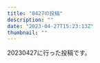 ```yaml
---
title: "0427の投稿"
description: ""
date: "2023-04-27T15:23:13Z"
thumbnail: ""
---
```

20230427に行った投稿です。
<!--more-->
